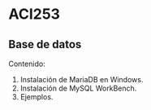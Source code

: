 # ACI253

## Base de datos

Contenido:

1. Instalación de MariaDB en Windows.
2. Instalación de MySQL WorkBench.
3. Ejemplos.

